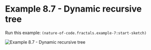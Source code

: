 # Example 8.7 - Dynamic recursive tree

Run this example: `(nature-of-code.fractals.example-7:start-sketch)`

![Example 8.7 - Dynamic recursive
tree](/screenshots/Example%208.7%20-%20Dynamic%20recursive%20tree.gif)
